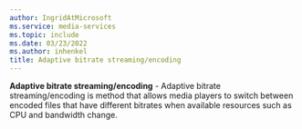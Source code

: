 ```yaml
---
author: IngridAtMicrosoft
ms.service: media-services
ms.topic: include
ms.date: 03/23/2022
ms.author: inhenkel
title: Adaptive bitrate streaming/encoding
---
```


**Adaptive bitrate streaming/encoding** - Adaptive bitrate streaming/encoding is method that allows media players to switch between encoded files that have different bitrates when available resources such as CPU and bandwidth change.
